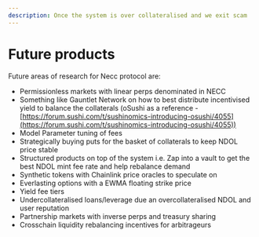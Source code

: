 ```yaml
---
description: Once the system is over collateralised and we exit scam
---
```


# Future products

Future areas of research for Necc protocol are:

* Permissionless markets with linear perps denominated in NECC
* Something like Gauntlet Network on how to best distribute incentivised yield to balance the collaterals (oSushi as a reference - [https://forum.sushi.com/t/sushinomics-introducing-osushi/4055](https://forum.sushi.com/t/sushinomics-introducing-osushi/4055))
* Model Parameter tuning of fees
* Strategically buying puts for the basket of collaterals to keep NDOL price stable
* Structured products on top of the system i.e. Zap into a vault to get the best NDOL mint fee rate and help rebalance demand
* Synthetic tokens with Chainlink price oracles to speculate on
* Everlasting options with a EWMA floating strike price
* Yield fee tiers
* Undercollateralised loans/leverage due an overcollateralised NDOL and user reputation
* Partnership markets with inverse perps and treasury sharing
* Crosschain liquidity rebalancing incentives for arbitrageurs
